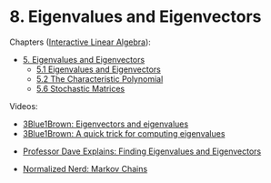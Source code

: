 # 8. Eigenvalues and Eigenvectors

Chapters ([Interactive Linear Algebra](https://textbooks.math.gatech.edu/ila/)):
- [5. Eigenvalues and Eigenvectors](https://textbooks.math.gatech.edu/ila/chap-determinant.html)
    - [5.1 Eigenvalues and Eigenvectors](https://textbooks.math.gatech.edu/ila/eigenvectors.html)
    - [5.2 The Characteristic Polynomial](https://textbooks.math.gatech.edu/ila/characteristic-polynomial.html)
    - [5.6 Stochastic Matrices](https://textbooks.math.gatech.edu/ila/stochastic-matrices.html)

Videos:
- [3Blue1Brown: Eigenvectors and eigenvalues](https://www.youtube.com/watch?v=PFDu9oVAE-g&list=PLZHQObOWTQDPD3MizzM2xVFitgF8hE_ab)
- [3Blue1Brown: A quick trick for computing eigenvalues](https://www.youtube.com/watch?v=e50Bj7jn9IQ&list=PLZHQObOWTQDPD3MizzM2xVFitgF8hE_ab)
<!---->
- [Professor Dave Explains: Finding Eigenvalues and Eigenvectors](https://www.youtube.com/watch?v=TQvxWaQnrqI&list=PLybg94GvOJ9En46TNCXL2n6SiqRc_iMB8)
<!---->
- [Normalized Nerd: Markov Chains](https://www.youtube.com/watch?v=i3AkTO9HLXo)